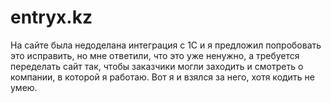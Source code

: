 # entryx.kz
На сайте была недоделана интеграция с 1С и я предложил попробовать это исправить, но мне ответили, что это уже ненужно, а требуется переделать сайт так, чтобы заказчики могли заходить и смотреть о компании, в которой я работаю. Вот я и взялся за него, хотя кодить не умею.
